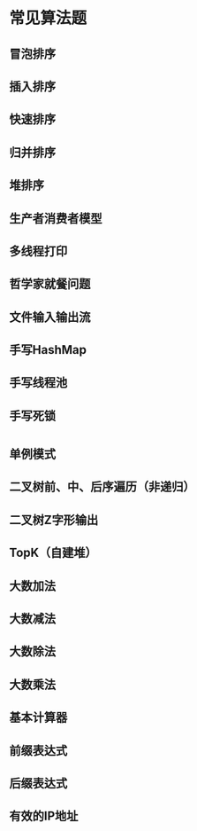 # 常见算法题

## 冒泡排序

## 插入排序

## 快速排序

## 归并排序

## 堆排序



## 生产者消费者模型

## 多线程打印

## 哲学家就餐问题





## 文件输入输出流





## 手写HashMap

## 手写线程池

## 手写死锁

#



## 单例模式



## 二叉树前、中、后序遍历（非递归）

## 二叉树Z字形输出





## TopK（自建堆）





## 大数加法

## 大数减法

## 大数除法

## 大数乘法



## 基本计算器

## 前缀表达式

## 后缀表达式



## 有效的IP地址





